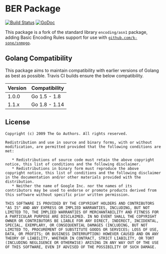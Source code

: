 BER Package
============

[![Build Status](https://travis-ci.org/geoffgarside/ber.svg?branch=master)](https://travis-ci.org/geoffgarside/ber)
[![GoDoc](https://godoc.org/github.com/geoffgarside/ber?status.svg)](http://godoc.org/github.com/geoffgarside/ber)

This package is a fork of the standard library `encoding/asn1` package, adding Basic Encoding Rules support for use with [`github.com/k-sone/snmpgo`](https://github.com/k-sone/snmpgo).

Golang Compatibility
--------------------

This package aims to maintain compatibility with earlier versions of Golang as best as possible.
Travis CI builds ensure the below compatibility.

| Version | Compatibility |
| ------- | ------------- |
| 1.0.0   | Go 1.5 - 1.8  |
| 1.1.x   | Go 1.8 - 1.14 |

License
-------

```
Copyright (c) 2009 The Go Authors. All rights reserved.

Redistribution and use in source and binary forms, with or without
modification, are permitted provided that the following conditions are
met:

   * Redistributions of source code must retain the above copyright
notice, this list of conditions and the following disclaimer.
   * Redistributions in binary form must reproduce the above
copyright notice, this list of conditions and the following disclaimer
in the documentation and/or other materials provided with the
distribution.
   * Neither the name of Google Inc. nor the names of its
contributors may be used to endorse or promote products derived from
this software without specific prior written permission.

THIS SOFTWARE IS PROVIDED BY THE COPYRIGHT HOLDERS AND CONTRIBUTORS
"AS IS" AND ANY EXPRESS OR IMPLIED WARRANTIES, INCLUDING, BUT NOT
LIMITED TO, THE IMPLIED WARRANTIES OF MERCHANTABILITY AND FITNESS FOR
A PARTICULAR PURPOSE ARE DISCLAIMED. IN NO EVENT SHALL THE COPYRIGHT
OWNER OR CONTRIBUTORS BE LIABLE FOR ANY DIRECT, INDIRECT, INCIDENTAL,
SPECIAL, EXEMPLARY, OR CONSEQUENTIAL DAMAGES (INCLUDING, BUT NOT
LIMITED TO, PROCUREMENT OF SUBSTITUTE GOODS OR SERVICES; LOSS OF USE,
DATA, OR PROFITS; OR BUSINESS INTERRUPTION) HOWEVER CAUSED AND ON ANY
THEORY OF LIABILITY, WHETHER IN CONTRACT, STRICT LIABILITY, OR TORT
(INCLUDING NEGLIGENCE OR OTHERWISE) ARISING IN ANY WAY OUT OF THE USE
OF THIS SOFTWARE, EVEN IF ADVISED OF THE POSSIBILITY OF SUCH DAMAGE.
```
